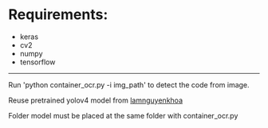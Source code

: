 # Requirements:
- keras
- cv2
- numpy
- tensorflow
--------------------------------
Run 'python container_ocr.py -i img_path' to detect the code from image.

Reuse pretrained yolov4 model from [lamnguyenkhoa](https://github.com/lamnguyenkhoa)

Folder model must be placed at the same folder with container_ocr.py 
